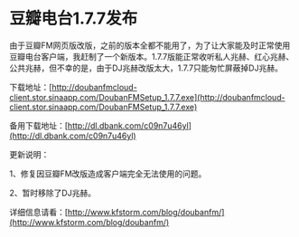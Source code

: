 # 豆瓣电台1.7.7发布

由于豆瓣FM网页版改版，之前的版本全都不能用了，为了让大家能及时正常使用豆瓣电台客户端，我赶制了一个新版本。1.7.7版能正常收听私人兆赫、红心兆赫、公共兆赫，但不幸的是，由于DJ兆赫改版太大，1.7.7只能匆忙屏蔽掉DJ兆赫。

下载地址：[http://doubanfmcloud-client.stor.sinaapp.com/DoubanFMSetup_1.7.7.exe](http://doubanfmcloud-client.stor.sinaapp.com/DoubanFMSetup_1.7.7.exe)

备用下载地址：[http://dl.dbank.com/c09n7u46yl](http://dl.dbank.com/c09n7u46yl)

更新说明：

1、修复因豆瓣FM改版造成客户端完全无法使用的问题。

2、暂时移除了DJ兆赫。

详细信息请看：[http://www.kfstorm.com/blog/doubanfm/](http://www.kfstorm.com/blog/doubanfm/)
